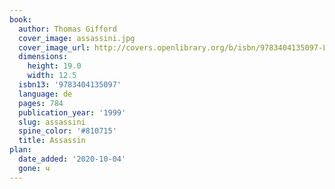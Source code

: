 ```yaml
---
book:
  author: Thomas Gifford
  cover_image: assassini.jpg
  cover_image_url: http://covers.openlibrary.org/b/isbn/9783404135097-L.jpg
  dimensions:
    height: 19.0
    width: 12.5
  isbn13: '9783404135097'
  language: de
  pages: 784
  publication_year: '1999'
  slug: assassini
  spine_color: '#810715'
  title: Assassin
plan:
  date_added: '2020-10-04'
  gone: ч
---
```

